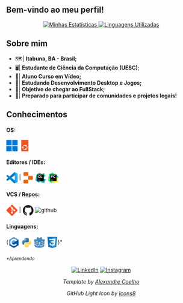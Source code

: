 ## Bem-vindo ao meu perfil!

<div align="center">
  
<a href="https://github.com/ythmxz">
  <img height=160 src="https://github-readme-stats.vercel.app/api?username=ythmxz&locale=pt-br&rank_icon=github&show_icons=true&custom_title=Minhas+Estatísticas&hide_border=true&number_format=short&count_private=true&theme=github_dark" alt="Minhas Estatísticas"/>
</a>

<a href="https://github.com/ythmxz">
  <img height=160 src="https://github-readme-stats.vercel.app/api/top-langs/?username=ythmxz&layout=compact&langs_count=6&hide=cmake&custom_title=Linguagens+Utilizadas&hide_border=true&count_private=true&theme=github_dark" alt="Linguagens Utilizadas"/>
</a>

</div>

## Sobre mim

- 🗺️| **Itabuna, BA - Brasil;**
- 🖥️| **Estudante de Ciência da Computação (UESC)**;
- 💾| **Aluno Curso em Vídeo;**
- 📖| **Estudando Desenvolvimento Desktop e Jogos;**
- 🎯| **Objetivo de chegar ao FullStack;**
- 📌| **Preparado para participar de comunidades e projetos legais!**

## Conhecimentos

#### OS:

<img align="center" alt="Windows" height="30" width="30" title="Windows" src="https://raw.githubusercontent.com/devicons/devicon/master/icons/windows11/windows11-original.svg"> <img align="center" alt="Ubuntu" height="30" width="30" title="Ubuntu" src="https://raw.githubusercontent.com/devicons/devicon/master/icons/ubuntu/ubuntu-original.svg">

#### Editores / IDEs:

<img align="center" alt="VS Code" height="30" width="30" title="VS Code" src="https://raw.githubusercontent.com/devicons/devicon/master/icons/vscode/vscode-original.svg"> | <img align="center" alt="Replit" height="30" width="30" title="Replit" src="https://raw.githubusercontent.com/devicons/devicon/master/icons/replit/replit-original.svg"> <img align="center" alt="CLion" height="30" width="30" title="CLion" src="https://raw.githubusercontent.com/devicons/devicon/master/icons/clion/clion-original.svg"> <img align="center" alt="PyCharm" height="30" width="30" title="PyCharm" src="https://raw.githubusercontent.com/devicons/devicon/master/icons/pycharm/pycharm-original.svg">

#### VCS / Repos:

<img align="center" alt="Git" height="30" width="30" title="Git" src="https://raw.githubusercontent.com/devicons/devicon/master/icons/git/git-original.svg"> | <img align="center" alt="github" height="30" width="30" title="GitHub" src="https://raw.githubusercontent.com/devicons/devicon/master/icons/github/github-original.svg#gh-light-mode-only"> <img align="center" alt="github" height="35" width="35" title="GitHub" src="https://raw.githubusercontent.com/ythmxz/github-white-logo/main/icons8-github.svg#gh-dark-mode-only" >

#### Linguagens:

(<img align="center" alt="C" height="30" width="30" title="C" src="https://raw.githubusercontent.com/devicons/devicon/master/icons/c/c-original.svg"> <img align="center" alt="Python" height="30" width="30" title="Python" src="https://raw.githubusercontent.com/devicons/devicon/master/icons/python/python-original.svg"> <img align="center" alt="GDScript" height="30" width="30" title="Godot" src="https://raw.githubusercontent.com/devicons/devicon/master/icons/godot/godot-original.svg"> <img align="center" alt="CSS" height="30" width="30" title="CSS" src="https://raw.githubusercontent.com/devicons/devicon/master/icons/css3/css3-original.svg">)*

<sub>_*Aprendendo_</sub>

<div align="center"> 

<a href="https://linkedin.com/in/ythmxz/" target="_blank"><img src="https://img.shields.io/badge/-LinkedIn-%230077B5?style=for-the-badge&logo=linkedin&logoColor=white" alt="LinkedIn"></a>
<a href="https://instagram.com/ythmxz/" target="_blank"><img src="https://img.shields.io/badge/-Instagram-%23E4405F?style=for-the-badge&logo=instagram&logoColor=white" alt="Instagram"></a>

_Template by [Alexandre Coelho](https://github.com/coelhoalexandre/)_

_GitHub Light Icon by [Icons8](https://icons8.com)_
